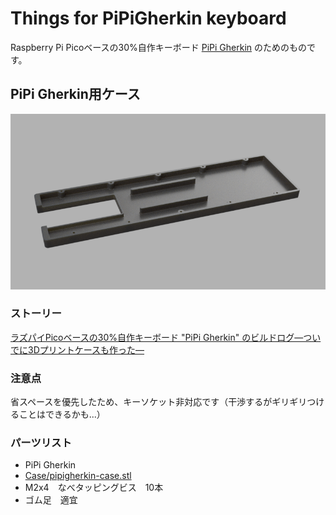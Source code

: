 # Things for PiPiGherkin keyboard

Raspberry Pi Picoベースの30%自作キーボード [PiPi Gherkin](https://talpkeyboard.net/items/60ab41e10e24033744e21b93) のためのものです。

## PiPi Gherkin用ケース

![img](pipi_gherkin_case_v3.png)

### ストーリー

[ラズパイPicoベースの30%自作キーボード "PiPi Gherkin" のビルドログ—ついでに3Dプリントケースも作った—](https://www.creativity-ape.com/entry/2021/07/24/180000#%E3%82%B1%E3%83%BC%E3%82%B9%E3%82%82%E3%81%A4%E3%81%8F%E3%82%8D%E3%81%86)

### 注意点

省スペースを優先したため、キーソケット非対応です（干渉するがギリギリつけることはできるかも...）

### パーツリスト

- PiPi Gherkin
- [Case/pipigherkin-case.stl](https://github.com/atsuyuki/things-for-pipigherkin-keyboard/blob/main/Case/pipigherkin-case.stl)
- M2x4　なべタッピングビス　10本
- ゴム足　適宜

